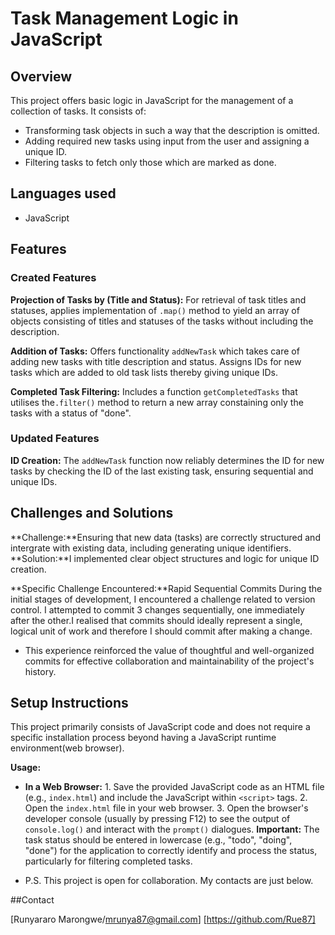 # Task Management Logic in JavaScript

## Overview

This project offers basic logic in JavaScript for the management of a collection of tasks. It consists of:
- Transforming task objects in such a way that the description is omitted.
- Adding required new tasks using input from the user and assigning a unique ID.
- Filtering tasks to fetch only those which are marked as done.

## Languages used

- JavaScript

## Features

### Created Features

**Projection of Tasks by (Title and Status):** For retrieval of task titles and statuses, applies implementation of `.map()` method to yield an array of objects consisting of titles and statuses of the tasks without including the description.

**Addition of Tasks:** Offers functionality `addNewTask` which takes care of adding new tasks with title description and status. Assigns IDs for new tasks which are added to old task lists thereby giving unique IDs.

**Completed Task Filtering:** Includes a function `getCompletedTasks` that utilises the`.filter()` method to return a new array constaining only the tasks with a status of "done".

### Updated Features

**ID Creation:** The `addNewTask` function now reliably determines the ID for new tasks by checking the ID of the last existing task, ensuring sequential and unique IDs.

## Challenges and Solutions

**Challenge:**Ensuring that new data (tasks) are correctly structured and intergrate with existing data, including generating unique identifiers.
**Solution:**I implemented clear object structures and logic for unique ID creation.

**Specific Challenge Encountered:**Rapid Sequential Commits
During the initial stages of development, I encountered a challenge related to version control. I attempted to commit 3 changes sequentially, one immediately after the other.I realised that commits should ideally represent a single, logical unit of work and therefore I should commit after making a change.

- This experience reinforced the value of thoughtful and well-organized commits for effective collaboration and maintainability of the project's history.

## Setup Instructions

This project primarily consists of JavaScript code and does not require a specific installation process beyond having a JavaScript runtime environment(web browser).

 **Usage:**
  * **In a Web Browser:**
        1.  Save the provided JavaScript code as an HTML file (e.g., `index.html`) and include the JavaScript within `<script>` tags.
        2.  Open the `index.html` file in your web browser.
        3.  Open the browser's developer console (usually by pressing F12) to see the output of `console.log()` and interact with the `prompt()` dialogues.
**Important:** The task status should be entered in lowercase (e.g., "todo", "doing", "done") for the application to correctly identify and process the status, particularly for filtering completed tasks.

- P.S. This project is open for collaboration. My contacts are just below.

##Contact

[Runyararo Marongwe/mrunya87@gmail.com] [https://github.com/Rue87]


